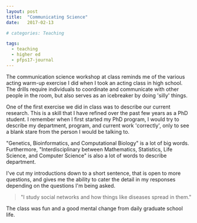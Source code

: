 ```yaml
---
layout: post
title:  "Communicating Science"
date:   2017-02-13

# categories: Teaching

tags:
  - teaching
  - higher ed
  - pfps17-journal
---
```


The communication science workshop at class reminds me of the various acting warm-up exercise I did when I took an acting class in high school.
The drills require individuals to coordinate and communicate with other people in the room,
but also serves as an icebreaker by doing 'silly' things.

<!-- more -->

One of the first exercise we did in class was to describe our current research.
This is a skill that I have refined over the past few years as a PhD student.
I remember when I first started my PhD program,
I would try to describe my department, program, and current work 'correctly',
only to see a blank stare from the person I would be talking to.

"Genetics, Bioinformatics, and Computational Biology" is a lot of big words.
Furthermore, "Interdisciplinary between Mathematics, Statistics, Life Science, and Computer Science"
is also a lot of words to describe  department.

I've cut my introductions down to a short sentence, that is open to more questions,
and gives me the ability to cater the detail in my responses depending on the questions I'm
being asked.

> "I study social networks and how things like diseases spread in them."

The class was fun and a good mental change from daily graduate school life.
